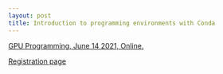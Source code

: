 ```yaml
---
layout: post
title: Introduction to programming environments with Conda
---
```


[GPU Programming, June 14 2021, Online.](https://escience-academy.github.io/2021-06-14-conda/)

[Registration page](https://www.eventbrite.co.uk/e/introduction-to-programming-environments-with-conda-tickets-157212299219)
